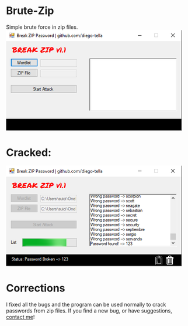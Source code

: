 # Brute-Zip
Simple brute force in zip files.<br>
<img src="images/main.png" >
<h1>Cracked: </h1>
<img src="images/broken.png" >
<h1>Corrections</h1>
I fixed all the bugs and the program can be used normally to crack passwords from zip files. If you find a new bug, or have suggestions, <A HREF="mailto:diegotellaroli05@gmail.com">contact me</A>!


